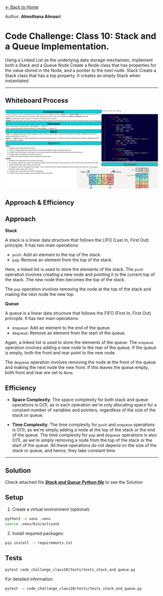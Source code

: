 [&leftarrow; Back to Home](../README.md)

Author: **Almothana Almasri**

# Code Challenge: Class 10: Stack and a Queue Implementation.

Using a Linked List as the underlying data storage mechanism, implement both a Stack and a Queue
Node Create a Node class that has properties for the value stored in the Node, and a pointer to the next node.
Stack Create a Stack class that has a top property. It creates an empty Stack when instantiated. 

---

## Whiteboard Process

![Whiteboard](../assets/CC_10_Stack_Queue.png)

## **Approach & Efficiency**

## Approach

**Stack**

A stack is a linear data structure that follows the LIFO (Last In, First Out) principle. It has two main operations: 
- `push`: Add an element to the top of the stack.
- `pop`: Remove an element from the top of the stack.

Here, a linked list is used to store the elements of the stack. The `push` operation involves creating a new node and pointing it to the current top of the stack. The new node then becomes the top of the stack.

The `pop` operation involves removing the node at the top of the stack and making the next node the new top.

**Queue**

A queue is a linear data structure that follows the FIFO (First In, First Out) principle. It has two main operations:
- `enqueue`: Add an element to the end of the queue.
- `dequeue`: Remove an element from the start of the queue.

Again, a linked list is used to store the elements of the queue. The `enqueue` operation involves adding a new node to the rear of the queue. If the queue is empty, both the front and rear point to the new node.

The `dequeue` operation involves removing the node at the front of the queue and making the next node the new front. If this leaves the queue empty, both front and rear are set to `None`.

## Efficiency

- **Space Complexity**: The space complexity for both stack and queue operations is O(1), as in each operation we're only allocating space for a constant number of variables and pointers, regardless of the size of the stack or queue.

- **Time Complexity**: The time complexity for `push` and `enqueue` operations is O(1), as we're simply adding a node at the top of the stack or the end of the queue. The time complexity for `pop` and `dequeue` operations is also O(1), as we're simply removing a node from the top of the stack or the start of the queue. All these operations do not depend on the size of the stack or queue, and hence, they take constant time.

---

## **Solution**

Check attached file ***[Stack and Queue Python file](stack_and_queue/stack_and_queue.py)*** to see the Solution

## Setup

1. Create a virtual environment (optional):

```bash
python3 -m venv .venv
source .venv/bin/activate
```

2. Install required packages:

```bash
pip install -r requirements.txt
```

## Tests

```bash
pytest code_challange_class10/tests/tests_stack_and_queue.py
```
For detailed information

```bash
pytest -v code_challange_class10/tests/tests_stack_and_queue.py
```